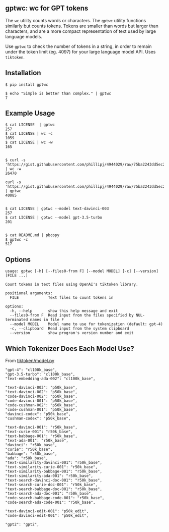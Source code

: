 ## gptwc: wc for GPT tokens

The `wc` utility counts words or characters. The `gptwc` utility functions similarly but counts tokens.
Tokens are smaller than words but larger than characters, and are a more compact representation of text used by large language models.

Use `gptwc` to check the number of tokens in a string, in order to remain under the token limit (eg. 4097) for your large language model API. Uses `tiktoken`.


## Installation
```
$ pip install gptwc

$ echo "Simple is better than complex." | gptwc
7
```

## Example Usage

```
$ cat LICENSE  | gptwc
257
$ cat LICENSE | wc -c
1059
$ cat LICENSE | wc -w
165


$ curl -s 'https://gist.githubusercontent.com/phillipj/4944029/raw/75ba2243dd5ec2875f629bf5d79f6c1e4b5a8b46/alice_in_wonderland.txt' | wc -w
26470

curl -s 'https://gist.githubusercontent.com/phillipj/4944029/raw/75ba2243dd5ec2875f629bf5d79f6c1e4b5a8b46/alice_in_wonderland.txt' | gptwc
40085


$ cat LICENSE | gptwc --model text-davinci-003
257
$ cat LICENSE | gptwc --model gpt-3.5-turbo
201


$ cat README.md | pbcopy
$ gptwc -c
517
```

## Options

```
usage: gptwc [-h] [--files0-from F] [--model MODEL] [-c] [--version] [FILE ...]

Count tokens in text files using OpenAI's tiktoken library.

positional arguments:
  FILE             Text files to count tokens in

options:
  -h, --help       show this help message and exit
  --files0-from F  Read input from the files specified by NUL-terminated names in file F
  --model MODEL    Model name to use for tokenization (default: gpt-4)
  -c, --clipboard  Read input from the system clipboard
  --version        show program's version number and exit
```

## Which Tokenizer Does Each Model Use?

From [tiktoken/model.py](https://github.com/openai/tiktoken/blob/main/tiktoken/model.py)

```
"gpt-4": "cl100k_base",
"gpt-3.5-turbo": "cl100k_base",
"text-embedding-ada-002": "cl100k_base",

"text-davinci-003": "p50k_base",
"text-davinci-002": "p50k_base",
"code-davinci-002": "p50k_base",
"code-davinci-001": "p50k_base",
"code-cushman-002": "p50k_base",
"code-cushman-001": "p50k_base",
"davinci-codex": "p50k_base",
"cushman-codex": "p50k_base",

"text-davinci-001": "r50k_base",
"text-curie-001": "r50k_base",
"text-babbage-001": "r50k_base",
"text-ada-001": "r50k_base",
"davinci": "r50k_base",
"curie": "r50k_base",
"babbage": "r50k_base",
"ada": "r50k_base",
"text-similarity-davinci-001": "r50k_base",
"text-similarity-curie-001": "r50k_base",
"text-similarity-babbage-001": "r50k_base",
"text-similarity-ada-001": "r50k_base",
"text-search-davinci-doc-001": "r50k_base",
"text-search-curie-doc-001": "r50k_base",
"text-search-babbage-doc-001": "r50k_base",
"text-search-ada-doc-001": "r50k_base",
"code-search-babbage-code-001": "r50k_base",
"code-search-ada-code-001": "r50k_base",

"text-davinci-edit-001": "p50k_edit",
"code-davinci-edit-001": "p50k_edit",

"gpt2": "gpt2",
```
